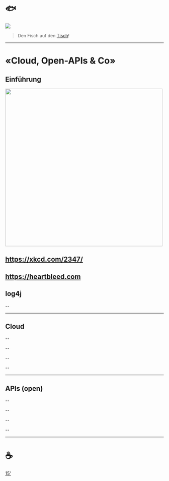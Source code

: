 # 🐟

![](http://api.qrserver.com/v1/create-qr-code/?color=000000&amp;bgcolor=FFFFFF&amp;data=https%3A%2F%2Fetherpad.wikimedia.org%2Fp%2Fbfh-cas-pst-modul-5-fish&amp;qzone=1&amp;margin=0&amp;size=300x300&amp;ecc=L)

> Den Fisch auf den [Tisch](https://etherpad.wikimedia.org/p/bfh-cas-pst-modul-5-fish)!
---
# «Cloud, Open-APIs & Co»
Einführung
---
<img src="https://imgs.xkcd.com/comics/dependency_2x.png" height="500px">

https://xkcd.com/2347/
--
https://heartbleed.com
--
log4j
--

--

---
Cloud
--

--

--

--

--

---
APIs (open)
--

--

--

--

--

---
# ☕

[15'](https://youtu.be/1gQJUjgCqrU)